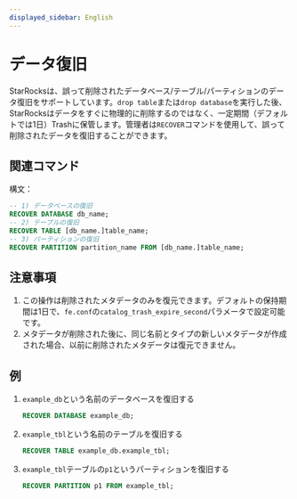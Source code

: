 ```yaml
---
displayed_sidebar: English
---
```


# データ復旧

StarRocksは、誤って削除されたデータベース/テーブル/パーティションのデータ復旧をサポートしています。`drop table`または`drop database`を実行した後、StarRocksはデータをすぐに物理的に削除するのではなく、一定期間（デフォルトでは1日）Trashに保管します。管理者は`RECOVER`コマンドを使用して、誤って削除されたデータを復旧することができます。

## 関連コマンド

構文：

~~~sql
-- 1) データベースの復旧
RECOVER DATABASE db_name;
-- 2) テーブルの復旧
RECOVER TABLE [db_name.]table_name;
-- 3) パーティションの復旧
RECOVER PARTITION partition_name FROM [db_name.]table_name;
~~~

## 注意事項

1. この操作は削除されたメタデータのみを復元できます。デフォルトの保持期間は1日で、`fe.conf`の`catalog_trash_expire_second`パラメータで設定可能です。
2. メタデータが削除された後に、同じ名前とタイプの新しいメタデータが作成された場合、以前に削除されたメタデータは復元できません。

## 例

1. `example_db`という名前のデータベースを復旧する

    ~~~sql
    RECOVER DATABASE example_db;
    ~~~

2. `example_tbl`という名前のテーブルを復旧する

    ~~~sql
    RECOVER TABLE example_db.example_tbl;
    ~~~

3. `example_tbl`テーブルの`p1`というパーティションを復旧する

    ~~~sql
    RECOVER PARTITION p1 FROM example_tbl;
    ~~~
